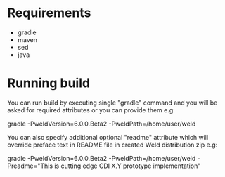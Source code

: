 Requirements
==============
- gradle
- maven
- sed
- java

Running build
================
You can run build by executing single "gradle" command and you will be asked for required attributes or you can provide them e.g:

 gradle -PweldVersion=6.0.0.Beta2 -PweldPath=/home/user/weld

You can also specify additional optional "readme" attribute which will override preface text in README file in created Weld distribution zip e.g:

 gradle -PweldVersion=6.0.0.Beta2 -PweldPath=/home/user/weld -Preadme="This is cutting edge CDI X.Y prototype implementation"
